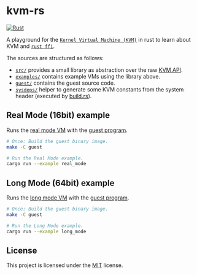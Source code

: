 # kvm-rs

[![Rust](https://github.com/johannst/mini-kvm-rs/actions/workflows/rust.yml/badge.svg)](https://github.com/johannst/mini-kvm-rs/actions/workflows/rust.yml)

A playground for the [`Kernel Virtual Machine
(KVM)`](https://www.kernel.org/doc/html/latest/virt/kvm/index.html) in rust to
learn about KVM and [`rust
ffi`](https://doc.rust-lang.org/stable/std/ffi/index.html).

The sources are structured as follows:
- [`src/`](./src) provides a small library as abstraction over the raw [KVM
  API](https://www.kernel.org/doc/html/latest/virt/kvm/api.html#api-description).
- [`examples/`](./examples) contains example VMs using the library above.
- [`guest/`](./guest) contains the guest source code.
- [`sysdeps/`](./sysdeps) helper to generate some KVM constants from the system
  header (executed by [build.rs](./build.rs)).

## Real Mode (16bit) example

Runs the [real mode VM](./examples/real_mode.rs) with the [guest program](./guest/guest16.S).

```bash
# Once: Build the guest binary image.
make -C guest

# Run the Real Mode example.
cargo run --example real_mode
```

## Long Mode (64bit) example

Runs the [long mode VM](./examples/long_mode.rs) with the [guest program](./guest/guest64.S).

```bash
# Once: Build the guest binary image.
make -C guest

# Run the Long Mode example.
cargo run --example long_mode
```

## License
This project is licensed under the [MIT](LICENSE) license.
